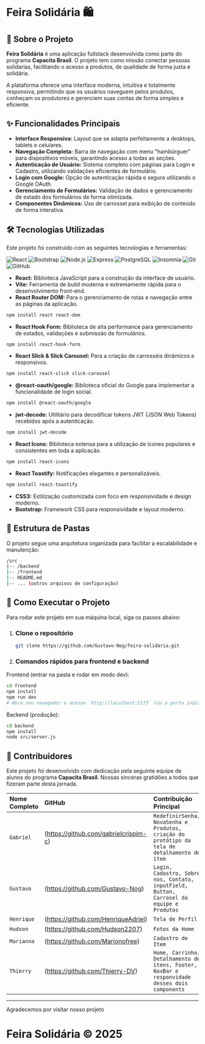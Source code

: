 # Feira Solidária 🛍️

## 📖 Sobre o Projeto

**Feira Solidária** é uma aplicação fullstack desenvolvida como parte do programa **Capacita Brasil**. O projeto tem como missão conectar pessoas solidarias, facilitando o acesso a produtos, de qualidade de forma justa e solidária.

A plataforma oferece uma interface moderna, intuitiva e totalmente responsiva, permitindo que os usuários naveguem pelos produtos, conheçam os produtores e gerenciem suas contas de forma simples e eficiente.

## ✨ Funcionalidades Principais

- **Interface Responsiva:** Layout que se adapta perfeitamente a desktops, tablets e celulares.
- **Navegação Completa:** Barra de navegação com menu "hambúrguer" para dispositivos móveis, garantindo acesso a todas as seções.
- **Autenticação de Usuário:** Sistema completo com páginas para Login e Cadastro, utilizando validações eficientes de formulário.
- **Login com Google:** Opção de autenticação rápida e segura utilizando o Google OAuth.
- **Gerenciamento de Formulários:** Validação de dados e gerenciamento de estado dos formulários de forma otimizada.
- **Componentes Dinâmicos:** Uso de carrossel para exibição de conteúdo de forma interativa.

## 🛠️ Tecnologias Utilizadas

Este projeto foi construído com as seguintes tecnologias e ferramentas:

<!-- Badges principais -->
<img src="https://img.shields.io/badge/React-61DAFB?style=flat-square&logo=react&logoColor=black" alt="React"/> <img src="https://img.shields.io/badge/Bootstrap-563D7C?style=flat-square&logo=bootstrap&logoColor=white" alt="Bootstrap"/> <img src="https://img.shields.io/badge/Node.js-43853D?style=flat-square&logo=node.js&logoColor=white" alt="Node.js"/> <img src="https://img.shields.io/badge/Express.js-000000?style=flat-square&logo=express&logoColor=white" alt="Express"/> <img src="https://img.shields.io/badge/PostgreSQL-336791?style=flat-square&logo=postgresql&logoColor=white" alt="PostgreSQL"/> <img src="https://img.shields.io/badge/Insomnia-5C6B8A?style=flat-square&logo=insomnia&logoColor=white" alt="Insomnia"/> <img src="https://img.shields.io/badge/Git-F05032?style=flat-square&logo=git&logoColor=white" alt="Git"/> <img src="https://img.shields.io/badge/GitHub-181717?style=flat-square&logo=github&logoColor=white" alt="GitHub"/>


- **React:** Biblioteca JavaScript para a construção da interface de usuário.
- **Vite:** Ferramenta de build moderna e extremamente rápida para o desenvolvimento front-end.
- **React Router DOM:** Para o gerenciamento de rotas e navegação entre as páginas da aplicação.
```bash
npm install react react-dom
```
- **React Hook Form:** Biblioteca de alta performance para gerenciamento de estados, validações e submissão de formulários.
```bash
npm install react-hook-form
```
- **React Slick & Slick Carousel:** Para a criação de carrosséis dinâmicos e responsivos.
```bash
npm install react-slick slick-carousel
```
- **@react-oauth/google:** Biblioteca oficial do Google para implementar a funcionalidade de login social.
```bash
npm install @react-oauth/google
```
- **jwt-decode:** Utilitário para decodificar tokens JWT (JSON Web Tokens) recebidos após a autenticação.
```bash
npm install jwt-decode
```
- **React Icons:** Biblioteca extensa para a utilização de ícones populares e consistentes em toda a aplicação.
```bash
npm install react-icons
```
- **React Toastify:** Notificações elegantes e personalizáveis.
```bash
npm install react-toastify

```
- **CSS3:** Estilização customizada com foco em responsividade e design moderno.
- **Bootstrap:** Framework CSS para responsividade e layout moderno.


## 📂 Estrutura de Pastas

O projeto segue uma arquitetura organizada para facilitar a escalabilidade e manutenção:

```bash
/src
|-- /backend
|-- /frontend
|-- README.md
|-- ... (outros arquivos de configuração)

```

## 🚀 Como Executar o Projeto

Para rodar este projeto em sua máquina local, siga os passos abaixo:

1. ### **Clone o repositório**
    ```bash
    git clone https://github.com/Gustavo-Nog/feira-solidaria.git

    ```

2. ### **Comandos rápidos para frontend e backend**

Frontend (entrar na pasta e rodar em modo dev):
```bash
cd frontend
npm install
npm run dev
# Abra seu navegador e acesse `http://localhost:5173` (ou a porta indicada no seu terminal).
```

Backend (produção):
```bash
cd backend
npm install
node src/server.js
```

## 👥 Contribuidores

Este projeto foi desenvolvido com dedicação pela seguinte equipe de alunos do programa **Capacita Brasil**. Nossas sinceras gratidões a todos que fizeram parte desta jornada.

| Nome Completo     | GitHub                            | Contribuição Principal                                     |
| :---------------- | :---------------------------------| :--------------------------------------------------------- |
| `Gabriel`         | (https://github.com/gabrielcrispim-c)     | `RedefinirSenha, NovaSenha e Produtos, criação do protótipo da tela de detalhamento de item`                    |
| `Gustavo`         | (https://github.com/Gustavo-Nog)     | `Login, Cadastro, Sobre nos, Contato, inputField, Button, Carrosel da equipe e Produtos`                       |
| `Henrique`        | (https://github.com/HenriqueAdriel)     | `Tela de Perfil`                            |
| `Hudson`          | (https://github.com/Hudson2207)     | `Fotos da Home`          |
| `Marianna`        | (https://github.com/Marionofree)     | `Cadastro de Item`          |
| `Thierry`         | (https://github.com/Thierry-DV)   | `Home, Carrinho, Detalhamento de itens, Footer, NavBar e responvidade desses dois components`|


---

Agradecemos por visitar nosso projeto
# Feira Solidária © 2025